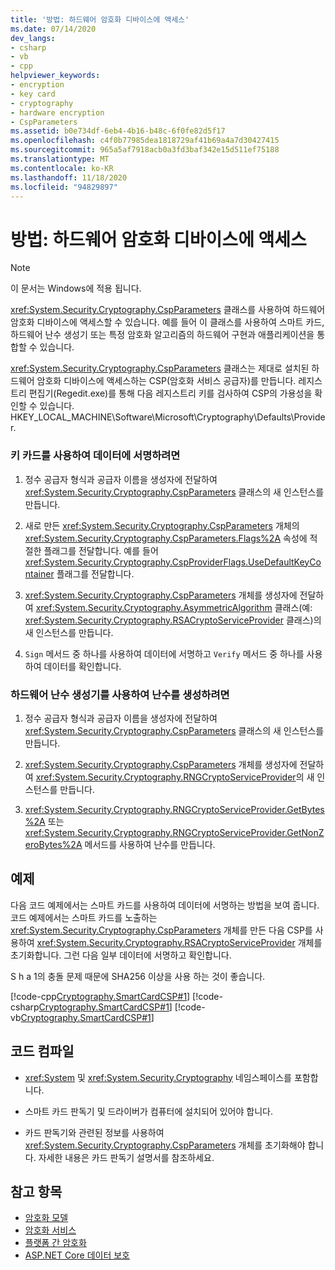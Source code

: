 ```yaml
---
title: '방법: 하드웨어 암호화 디바이스에 액세스'
ms.date: 07/14/2020
dev_langs:
- csharp
- vb
- cpp
helpviewer_keywords:
- encryption
- key card
- cryptography
- hardware encryption
- CspParameters
ms.assetid: b0e734df-6eb4-4b16-b48c-6f0fe82d5f17
ms.openlocfilehash: c4f0b77985dea1818729af41b69a4a7d30427415
ms.sourcegitcommit: 965a5af7918acb0a3fd3baf342e15d511ef75188
ms.translationtype: MT
ms.contentlocale: ko-KR
ms.lasthandoff: 11/18/2020
ms.locfileid: "94829897"
---
```

# <a name="how-to-access-hardware-encryption-devices"></a>방법: 하드웨어 암호화 디바이스에 액세스

> [!NOTE]
> 이 문서는 Windows에 적용 됩니다.

<xref:System.Security.Cryptography.CspParameters> 클래스를 사용하여 하드웨어 암호화 디바이스에 액세스할 수 있습니다. 예를 들어 이 클래스를 사용하여 스마트 카드, 하드웨어 난수 생성기 또는 특정 암호화 알고리즘의 하드웨어 구현과 애플리케이션을 통합할 수 있습니다.  

<xref:System.Security.Cryptography.CspParameters> 클래스는 제대로 설치된 하드웨어 암호화 디바이스에 액세스하는 CSP(암호화 서비스 공급자)를 만듭니다.  레지스트리 편집기(Regedit.exe)를 통해 다음 레지스트리 키를 검사하여 CSP의 가용성을 확인할 수 있습니다. HKEY_LOCAL_MACHINE\Software\Microsoft\Cryptography\Defaults\Provider.  
  
### <a name="to-sign-data-using-a-key-card"></a>키 카드를 사용하여 데이터에 서명하려면  
  
1. 정수 공급자 형식과 공급자 이름을 생성자에 전달하여 <xref:System.Security.Cryptography.CspParameters> 클래스의 새 인스턴스를 만듭니다.  
  
2. 새로 만든 <xref:System.Security.Cryptography.CspParameters> 개체의 <xref:System.Security.Cryptography.CspParameters.Flags%2A> 속성에 적절한 플래그를 전달합니다.  예를 들어 <xref:System.Security.Cryptography.CspProviderFlags.UseDefaultKeyContainer> 플래그를 전달합니다.  
  
3. <xref:System.Security.Cryptography.CspParameters> 개체를 생성자에 전달하여 <xref:System.Security.Cryptography.AsymmetricAlgorithm> 클래스(예: <xref:System.Security.Cryptography.RSACryptoServiceProvider> 클래스)의 새 인스턴스를 만듭니다.  
  
4. `Sign` 메서드 중 하나를 사용하여 데이터에 서명하고 `Verify` 메서드 중 하나를 사용하여 데이터를 확인합니다.  
  
### <a name="to-generate-a-random-number-using-a-hardware-random-number-generator"></a>하드웨어 난수 생성기를 사용하여 난수를 생성하려면  
  
1. 정수 공급자 형식과 공급자 이름을 생성자에 전달하여 <xref:System.Security.Cryptography.CspParameters> 클래스의 새 인스턴스를 만듭니다.  
  
2. <xref:System.Security.Cryptography.CspParameters> 개체를 생성자에 전달하여 <xref:System.Security.Cryptography.RNGCryptoServiceProvider>의 새 인스턴스를 만듭니다.  
  
3. <xref:System.Security.Cryptography.RNGCryptoServiceProvider.GetBytes%2A> 또는 <xref:System.Security.Cryptography.RNGCryptoServiceProvider.GetNonZeroBytes%2A> 메서드를 사용하여 난수를 만듭니다.  
  
## <a name="example"></a>예제

다음 코드 예제에서는 스마트 카드를 사용하여 데이터에 서명하는 방법을 보여 줍니다.  코드 예제에서는 스마트 카드를 노출하는 <xref:System.Security.Cryptography.CspParameters> 개체를 만든 다음 CSP를 사용하여 <xref:System.Security.Cryptography.RSACryptoServiceProvider> 개체를 초기화합니다.  그런 다음 일부 데이터에 서명하고 확인합니다.  

S h a 1의 충돌 문제 때문에 SHA256 이상을 사용 하는 것이 좋습니다.
  
[!code-cpp[Cryptography.SmartCardCSP#1](../../../samples/snippets/cpp/VS_Snippets_CLR/Cryptography.SmartCardCSP/CPP/Cryptography.SmartCardCSP.cpp#1)]
[!code-csharp[Cryptography.SmartCardCSP#1](../../../samples/snippets/csharp/VS_Snippets_CLR/Cryptography.SmartCardCSP/CS/example.cs#1)]
[!code-vb[Cryptography.SmartCardCSP#1](../../../samples/snippets/visualbasic/VS_Snippets_CLR/Cryptography.SmartCardCSP/VB/example.vb#1)]  
  
## <a name="compiling-the-code"></a>코드 컴파일  
  
- <xref:System> 및 <xref:System.Security.Cryptography> 네임스페이스를 포함합니다.  
  
- 스마트 카드 판독기 및 드라이버가 컴퓨터에 설치되어 있어야 합니다.  
  
- 카드 판독기와 관련된 정보를 사용하여 <xref:System.Security.Cryptography.CspParameters> 개체를 초기화해야 합니다.  자세한 내용은 카드 판독기 설명서를 참조하세요.

## <a name="see-also"></a>참고 항목

- [암호화 모델](cryptography-model.md)
- [암호화 서비스](cryptographic-services.md)
- [플랫폼 간 암호화](cross-platform-cryptography.md)
- [ASP.NET Core 데이터 보호](/aspnet/core/security/data-protection/introduction)
